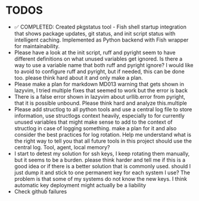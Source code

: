 # TODOS

- ✅ COMPLETED: Created pkgstatus tool - Fish shell startup integration that shows package updates, git status, and init script status with intelligent caching. Implemented as Python backend with Fish wrapper for maintainability.
- Please have a look at the init script, ruff and pyright seem to have different definitions on what unused variables get ignored. Is there a way to use a variable name that both ruff and pyright ignore? I would like to avoid to configure ruff and pyright, but if needed, this can be done too. please think hard about it and only make a plan.
- Please make a plan for markdown MD013 warning that gets shown in lazyvim, I tried multiple fixes that seemed to work but the error is back
- There is a false error shown in lazyvim about urllib.error from pyright, that it is possible unbound. Please think hard and analyze this.multiple
- Please add structlog to all python tools and use a central log file to store information, use structlogs context heavily, especially to for currently unused variables that might make sense to add to the context of structlog in case of logging something. make a plan for it and also consider the best practices for log rotation. Help me understand what is the right way to tell you that all future tools in this project should use the central log. Tool, agent, local memory?
- I start to detest my solution for ssh keys, I keep rotating them manually, but it seems to be a burden. please think harder and tell me if this is a good idea or if there is a better solution that is commonly used. should I just dump it and stick to one permanent key for each system I use? The problem is that some of my systems do not know the new keys. I think automatic key deployment might actually be a liability
- Check github failures
